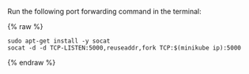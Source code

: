 Run the following port forwarding command in the terminal:

{% raw %}
```shell
sudo apt-get install -y socat
socat -d -d TCP-LISTEN:5000,reuseaddr,fork TCP:$(minikube ip):5000
```
{% endraw %}
